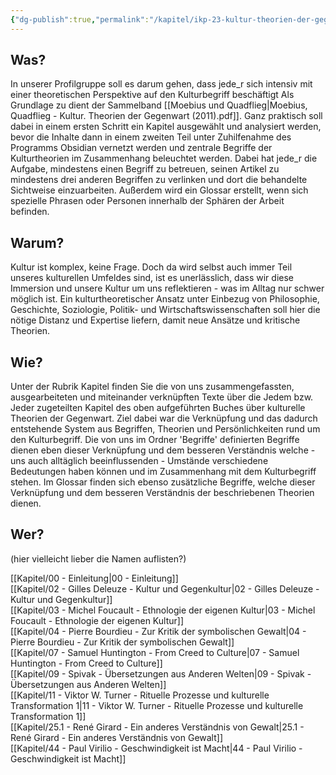 ```yaml
---
{"dg-publish":true,"permalink":"/kapitel/ikp-23-kultur-theorien-der-gegenwart/","tags":["gardenEntry"],"noteIcon":"3","created":"2023-05-24T13:07:11.358+02:00","updated":"2023-06-06T12:17:24.052+02:00"}
---
```

 

## Was? 
In unserer Profilgruppe soll es darum gehen, dass jede_r sich intensiv mit einer theoretischen Perspektive auf den Kulturbegriff beschäftigt Als Grundlage zu dient der Sammelband [[Moebius und Quadflieg\|Moebius, Quadflieg - Kultur. Theorien der Gegenwart (2011).pdf]]. Ganz praktisch soll dabei in einem ersten Schritt ein Kapitel ausgewählt und analysiert werden, bevor die Inhalte dann in einem zweiten Teil unter Zuhilfenahme des Programms Obsidian vernetzt werden und zentrale Begriffe der Kulturtheorien im Zusammenhang beleuchtet werden. 
Dabei hat jede_r die Aufgabe, mindestens einen Begriff zu betreuen, seinen Artikel zu mindestens drei anderen Begriffen zu verlinken und dort die behandelte Sichtweise einzuarbeiten. Außerdem  wird ein Glossar erstellt, wenn sich spezielle Phrasen oder Personen innerhalb der Sphären der Arbeit befinden. 

## Warum?
Kultur ist komplex, keine Frage. Doch da wird selbst auch immer Teil unseres kulturellen Umfeldes sind, ist es unerlässlich, dass wir diese Immersion und unsere Kultur um uns reflektieren - was im Alltag nur schwer möglich ist. Ein kulturtheoretischer Ansatz unter Einbezug von Philosophie, Geschichte, Soziologie, Politik- und Wirtschaftswissenschaften soll hier die nötige Distanz und Expertise liefern, damit neue Ansätze und kritische Theorien. 

## Wie?
Unter der Rubrik Kapitel finden Sie die von uns zusammengefassten, ausgearbeiteten und miteinander verknüpften Texte über die Jedem bzw. Jeder zugeteilten Kapitel des oben aufgeführten Buches über kulturelle Theorien der Gegenwart. Ziel dabei war die Verknüpfung und das dadurch entstehende System aus Begriffen, Theorien und Persönlichkeiten rund um den Kulturbegriff.
Die von uns im Ordner 'Begriffe' definierten Begriffe dienen eben dieser Verknüpfung und dem besseren Verständnis welche - uns auch alltäglich beeinflussenden - Umstände verschiedene Bedeutungen haben können und im Zusammenhang mit dem Kulturbegriff stehen.
Im Glossar finden sich ebenso zusätzliche Begriffe, welche dieser Verknüpfung und dem besseren Verständnis der beschriebenen Theorien dienen.

## Wer?
(hier vielleicht lieber die Namen auflisten?)

[[Kapitel/00 - Einleitung\|00 - Einleitung]] <br>[[Kapitel/02 - Gilles Deleuze - Kultur und Gegenkultur\|02 - Gilles Deleuze - Kultur und Gegenkultur]] <br> [[Kapitel/03 - Michel Foucault - Ethnologie der eigenen Kultur\|03 - Michel Foucault - Ethnologie der eigenen Kultur]] <br> [[Kapitel/04 - Pierre Bourdieu - Zur Kritik der symbolischen Gewalt\|04 - Pierre Bourdieu - Zur Kritik der symbolischen Gewalt]] <br> [[Kapitel/07 - Samuel Huntington - From Creed to Culture\|07 - Samuel Huntington - From Creed to Culture]] <br> [[Kapitel/09 - Spivak - Übersetzungen aus Anderen Welten\|09 - Spivak - Übersetzungen aus Anderen Welten]] <br> [[Kapitel/11 - Viktor W. Turner - Rituelle Prozesse und kulturelle Transformation 1\|11 - Viktor W. Turner - Rituelle Prozesse und kulturelle Transformation 1]] <br> [[Kapitel/25.1 - René Girard - Ein anderes Verständnis von Gewalt\|25.1 - René Girard - Ein anderes Verständnis von Gewalt]] <br> [[Kapitel/44 - Paul Virilio - Geschwindigkeit ist Macht\|44 - Paul Virilio - Geschwindigkeit ist Macht]] <br> 